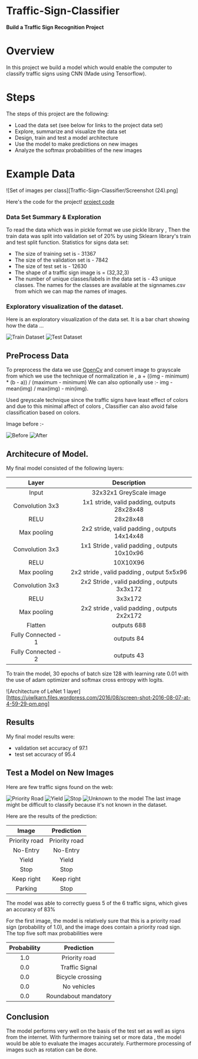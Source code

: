 # Traffic-Sign-Classifier
**Build a Traffic Sign Recognition Project**

# Overview 
In this project we build a model which would enable the computer to classify traffic signs using CNN (Made using Tensorflow). 
# Steps
The steps of this project are the following:
* Load the data set (see below for links to the project data set)
* Explore, summarize and visualize the data set
* Design, train and test a model architecture
* Use the model to make predictions on new images
* Analyze the softmax probabilities of the new images
# Example Data

![Set of images per class][Traffic-Sign-Classifier/Screenshot (24).png]


Here's the code for the project! [project code](https://github.com/Shreyas3108/Traffic-Sign-Classifier-Project/blob/master/Traffic_Sign_Classifier.ipynb)

### Data Set Summary & Exploration

To read the data which was in pickle format we use pickle library , Then the train data was split into validation set of 20% by using Sklearn library's train and test split function. 
Statistics for signs data set: 
* The size of training set is - 31367 
* The size of the validation set is - 7842 
* The size of test set is - 12630
* The shape of a traffic sign image is = (32,32,3) 
* The number of unique classes/labels in the data set is - 43 unique classes. 
The names for the classes are available at the signnames.csv from which we can map the names of images.

### Exploratory visualization of the dataset.

Here is an exploratory visualization of the data set. It is a bar chart showing how the data ...

![Train Dataset](Traffic-Sign-Classifier/train.png)
![Test Dataset](Traffic-Sign-Classifier/test.png)

## PreProcess Data

To preprocess the data we use [OpenCv](https://opencv.org) and convert image to grayscale from which we use the technique of normalization ie , a + ((img - minimum) * (b - a)) / (maximum - minimum) 
We can also optionally use :- img - mean(img) / max(img) - min(img).

Used greyscale technique since the traffic signs have least effect of colors and due to this minimal affect of colors , Classifier can also avoid false classification based on colors. 

Image before :- 

![Before](Traffic-Sign-Classifier/before.png)
![After](Traffic-Sign-Classifier/after.png )


## Architecure of Model. 

My final model consisted of the following layers:

| Layer         		|     Description	        					| 
|:---------------------:|:---------------------------------------------:| 
| Input         		| 32x32x1 GreyScale image   							| 
| Convolution 3x3     	| 1x1 stride, valid padding, outputs 28x28x48 	|
| RELU					|						28x28x48						|
| Max pooling	      	| 2x2 stride, valid padding , outputs 14x14x48		|
| Convolution 3x3	    | 1x1 Stride , valid padding , outputs 10x10x96 					|
| RELU	  | 10X10X96        									|
| Max pooling			|  2x2 stride , valid padding , output 5x5x96        				|
| Convolution 3x3	    | 2x2 Stride , valid padding , outputs 3x3x172					|
| RELU	  | 3x3x172       									|
| Max pooling			|  2x2 stride , valid padding , outputs 2x2x172        				|
|	Flatten					|		outputs 688										|
|	Fully Connected - 1 					|		outputs 84									|
|	Fully Connected - 2 					|		outputs 43									|

To train the model, 30 epochs of batch size 128 with learning rate 0.01 with the use of adam optimizer and softmax cross entropy with logits.

![Architecture of LeNet 1 layer][https://ujwlkarn.files.wordpress.com/2016/08/screen-shot-2016-08-07-at-4-59-29-pm.png]


## Results 

My final model results were:
* validation set accuracy of 97.1 
* test set accuracy of 95.4
 

## Test a Model on New Images

Here are few traffic signs found on the web:

![Priority Road](Traffic-Sign-Classifier/new_signs/12_priority_road.jpg) 
![Yield](Traffic-Sign-Classifier/new_signs/13_yield.jpg)
![Stop](Traffic-Sign-Classifier/new_signs/14_stop.jpg) 
![Unknown  to the model](Traffic-Sign-Classifier/new_signs/99_unknown_sign.jpg)
The last image might be difficult to classify because it's not known in the dataset. 

Here are the results of the prediction:

| Image			        |     Prediction	        					| 
|:---------------------:|:---------------------------------------------:| 
| Priority road     		| Priority road   									| 
| No-Entry     			| No-Entry										|
| Yield					| Yield											|
| Stop	      		| Stop					 				|
| Keep right	      		| Keep right					 				|
| Parking			| Stop      							|


The model was able to correctly guess 5 of the 6 traffic signs, which gives an accuracy of 83%

For the first image, the model is relatively sure that this is a priority road sign (probability of 1.0), and the image does contain a priority road sign. The top five soft max probabilities were

| Probability         	|     Prediction	        					| 
|:---------------------:|:---------------------------------------------:| 
| 1.0         			| Priority road									| 
| 0.0     				| Traffic Signal 										|
| 0.0					| Bicycle crossing				|
| 0.0	      			| No vehicles				 				|
| 0.0				    | Roundabout mandatory      							|

## Conclusion 

The model performs very well on the basis of the test set as well as signs from the internet. With furthermore training set or more data , the model would be able to evaluate the images accurately. Furthermore processing of images such as rotation can be done. 
